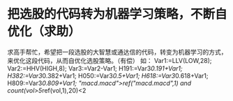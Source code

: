# 把选股的代码转为机器学习策略，不断自优化（求助）

求高手帮忙，希望把一段选股的大智慧或通达信的代码，转变为机器学习的方式，来优化这段代码，从而自优化选股策略。（有偿）
如：
Var1:=LLV(LOW,28);
Var2:=HHV(HIGH,8);
Var3:=Var2-Var1;
H191:=Var3*0.191+Var1;
H382:=Var3*0.382+Var1;
H050:=Var3*0.5+Var1;
H618:=Var3*0.618+Var1;
H809:=Var3*0.809+Var1;
"macd.macd"&gt;ref("macd.macd",1)
and count(vol&gt;5*ref(vol,1),20)&lt;2
